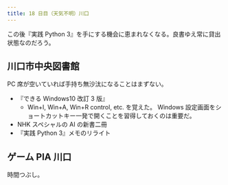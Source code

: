 ```yaml
---
title: 18 日目（天気不明）川口
---
```


この後『実践 Python 3』を手にする機会に恵まれなくなる。良書ゆえ常に貸出状態なのだろう。

## 川口市中央図書館

PC 席が空いていれば手持ち無沙汰になることはまずない。

* 『できる Windows10 改訂 3 版』
  * Win+I, Win+A, Win+R control, etc. を覚えた。
    Windows 設定画面をショートカットキー一発で開くことを習得しておくのは重要だ。
* NHK スペシャルの AI の新書二冊
* 『実践 Python 3』メモのリライト

## ゲーム PIA 川口

時間つぶし。
